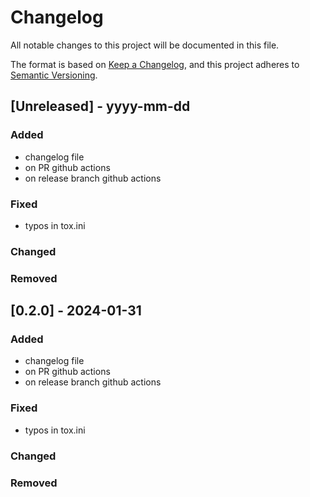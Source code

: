 # Changelog

All notable changes to this project will be documented in this file.

The format is based on [Keep a Changelog](https://keepachangelog.com/en/1.0.0/),
and this project adheres to [Semantic Versioning](https://semver.org/spec/v2.0.0.html).

## [Unreleased] - yyyy-mm-dd

### Added

* changelog file
* on PR github actions
* on release branch github actions

### Fixed

* typos in tox.ini

### Changed

### Removed

## [0.2.0] - 2024-01-31

### Added

* changelog file
* on PR github actions
* on release branch github actions

### Fixed

* typos in tox.ini

### Changed

### Removed
